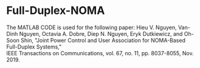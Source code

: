 # Full-Duplex-NOMA

The MATLAB CODE is used for the following paper: 
Hieu V. Nguyen, Van-Dinh Nguyen, Octavia A. Dobre, Diep N. Nguyen, Eryk Dutkiewicz, and Oh-Soon Shin, 
"Joint Power Control and User Association for NOMA-Based Full-Duplex Systems,"  
IEEE Transactions on Communications, vol. 67, no. 11, pp. 8037-8055, Nov. 2019.
